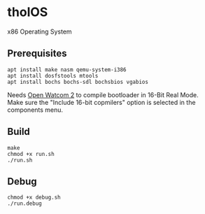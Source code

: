 # tholOS
x86 Operating System

## Prerequisites
```
apt install make nasm qemu-system-i386
apt install dosfstools mtools
apt install bochs bochs-sdl bochsbios vgabios
```
Needs [Open Watcom 2](https://github.com/open-watcom/open-watcom-v2) to compile bootloader in 16-Bit Real Mode.  
Make sure the "Include 16-bit copmilers" option is selected in the components menu.  

## Build
```
make
chmod +x run.sh
./run.sh
```

## Debug
```
chmod +x debug.sh
./run.debug
```